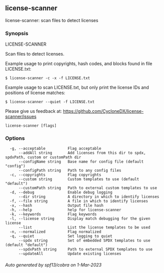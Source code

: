 ## license-scanner

license-scanner: scan files to detect licenses

### Synopsis


LICENSE-SCANNER

Scan files to detect licenses.

Example usage to print copyrights, hash codes, and blocks found in file LICENSE.txt:

    $ license-scanner -c -x -f LICENSE.txt

Example usage to scan LICENSE.txt, but only print the license IDs and positions of license matches:

    $ license-scanner --quiet -f LICENSE.txt

Please give us feedback at: https://github.com/CycloneDX/license-scanner/issues
		

```
license-scanner [flags]
```

### Options

```
  -g, --acceptable          Flag acceptable
      --addAll string       Add licenses from this dir to spdx, spdxPath, custom or customPath dir
      --configName string   Base name for config file (default "config")
      --configPath string   Path to any config files
  -c, --copyrights          Flag copyrights
      --custom string       Custom templates to use (default "default")
      --customPath string   Path to external custom templates to use
  -d, --debug               Enable debug logging
      --dir string          A directory in which to identify licenses
  -f, --file string         A file in which to identify licenses
  -x, --hash                Output file hash
  -h, --help                help for license-scanner
  -k, --keywords            Flag keywords
  -l, --license string      Display match debugging for the given license
      --list                List the license templates to be used
  -n, --normalized          Flag normalized
  -q, --quiet               Set logging to quiet
      --spdx string         Set of embedded SPDX templates to use (default "default")
      --spdxPath string     Path to external SPDX templates to use
      --updateAll           Update existing licenses
```

###### Auto generated by spf13/cobra on 1-Mar-2023
